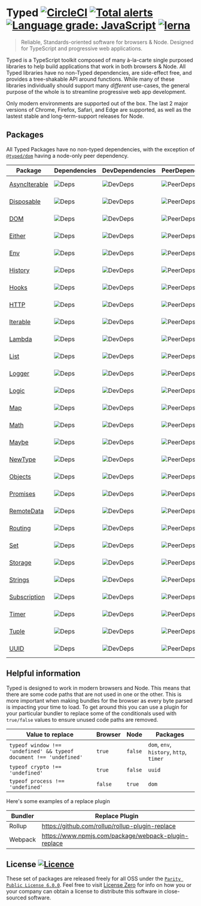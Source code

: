 # Typed [![CircleCI](https://circleci.com/gh/TylorS/typed-prelude/tree/master.svg?style=svg)](https://circleci.com/gh/TylorS/typed-prelude/tree/master) [![Total alerts](https://img.shields.io/lgtm/alerts/g/TylorS/typed-prelude.svg?logo=lgtm&logoWidth=18)](https://lgtm.com/projects/g/TylorS/typed-prelude/alerts/) [![Language grade: JavaScript](https://img.shields.io/lgtm/grade/javascript/g/TylorS/typed-prelude.svg?logo=lgtm&logoWidth=18)](https://lgtm.com/projects/g/TylorS/typed-prelude/context:javascript) [![lerna](https://img.shields.io/badge/maintained%20with-lerna-cc00ff.svg)](https://lerna.js.org/)


> Reliable, Standards-oriented software for browsers & Node. Designed for TypeScript and progressive web applications.

Typed is a TypeScript toolkit composed of many à-la-carte single purposed libraries to help build applications
that work in both browsers & Node. All Typed libraries have no non-Typed dependencies, are side-effect free, and provides 
a tree-shakable API around functions. While many of these libraries individually should support many *different* use-cases, 
the general purpose of the whole is to streamline progressive web app development.

Only modern environments are supported out of the box. The last 2 major versions of Chrome, Firefox, Safari, and Edge are 
supported, as well as the lastest stable and long-term-support releases for Node.

## Packages

All Typed Packages have no non-typed dependencies, with the exception of [`@typed/dom`](./packages/dom/readme.md) having a node-only peer dependency.

| Package | Dependencies | DevDependencies | PeerDependencies | Minified | Gzipped |
| ------- | ------------ | --------------- | ---------------- | -------- | ------- |
| [AsyncIterable](./packages/asynciterable/readme.md) | ![Deps](https://badgen.net/david/dep/TylorS/typed-prelude/packages/asynciterable) |![DevDeps](https://badgen.net/david/dev/TylorS/typed-prelude/packages/asynciterable) | ![PeerDeps](https://badgen.net/david/peer/TylorS/typed-prelude/packages/asynciterable) | ![Minified](https://badgen.net/bundlephobia/min/@typed/asynciterable) | ![MinZip](https://badgen.net/bundlephobia/minzip/@typed/asynciterable) |
| [Disposable](./packages/disposable/readme.md) | ![Deps](https://badgen.net/david/dep/TylorS/typed-prelude/packages/disposable) |![DevDeps](https://badgen.net/david/dev/TylorS/typed-prelude/packages/disposable) | ![PeerDeps](https://badgen.net/david/peer/TylorS/typed-prelude/packages/disposable) | ![Minified](https://badgen.net/bundlephobia/min/@typed/disposable) | ![MinZip](https://badgen.net/bundlephobia/minzip/@typed/disposable) |
| [DOM](./packages/dom/readme.md) | ![Deps](https://badgen.net/david/dep/TylorS/typed-prelude/packages/dom) |![DevDeps](https://badgen.net/david/dev/TylorS/typed-prelude/packages/dom) | ![PeerDeps](https://badgen.net/david/peer/TylorS/typed-prelude/packages/dom) | ![Minified](https://badgen.net/bundlephobia/min/@typed/dom) | ![MinZip](https://badgen.net/bundlephobia/minzip/@typed/dom) |
| [Either](./packages/either/readme.md) | ![Deps](https://badgen.net/david/dep/TylorS/typed-prelude/packages/either) |![DevDeps](https://badgen.net/david/dev/TylorS/typed-prelude/packages/either) | ![PeerDeps](https://badgen.net/david/peer/TylorS/typed-prelude/packages/either) | ![Minified](https://badgen.net/bundlephobia/min/@typed/either) | ![MinZip](https://badgen.net/bundlephobia/minzip/@typed/either) |
| [Env](./packages/env/readme.md) | ![Deps](https://badgen.net/david/dep/TylorS/typed-prelude/packages/env) |![DevDeps](https://badgen.net/david/dev/TylorS/typed-prelude/packages/env) | ![PeerDeps](https://badgen.net/david/peer/TylorS/typed-prelude/packages/env) | ![Minified](https://badgen.net/bundlephobia/min/@typed/env) | ![MinZip](https://badgen.net/bundlephobia/minzip/@typed/env) |
| [History](./packages/history/readme.md) | ![Deps](https://badgen.net/david/dep/TylorS/typed-prelude/packages/history) |![DevDeps](https://badgen.net/david/dev/TylorS/typed-prelude/packages/history) | ![PeerDeps](https://badgen.net/david/peer/TylorS/typed-prelude/packages/history) | ![Minified](https://badgen.net/bundlephobia/min/@typed/history) | ![MinZip](https://badgen.net/bundlephobia/minzip/@typed/history) |
| [Hooks](./packages/hooks/readme.md) | ![Deps](https://badgen.net/david/dep/TylorS/typed-prelude/packages/hooks) |![DevDeps](https://badgen.net/david/dev/TylorS/typed-prelude/packages/hooks) | ![PeerDeps](https://badgen.net/david/peer/TylorS/typed-prelude/packages/hooks) | ![Minified](https://badgen.net/bundlephobia/min/@typed/hooks) | ![MinZip](https://badgen.net/bundlephobia/minzip/@typed/hooks) |
| [HTTP](./packages/http/readme.md) | ![Deps](https://badgen.net/david/dep/TylorS/typed-prelude/packages/http) |![DevDeps](https://badgen.net/david/dev/TylorS/typed-prelude/packages/http) | ![PeerDeps](https://badgen.net/david/peer/TylorS/typed-prelude/packages/http) | ![Minified](https://badgen.net/bundlephobia/min/@typed/http) | ![MinZip](https://badgen.net/bundlephobia/minzip/@typed/http) |
| [Iterable](./packages/iterable/readme.md) | ![Deps](https://badgen.net/david/dep/TylorS/typed-prelude/packages/iterable) |![DevDeps](https://badgen.net/david/dev/TylorS/typed-prelude/packages/iterable) | ![PeerDeps](https://badgen.net/david/peer/TylorS/typed-prelude/packages/iterable) | ![Minified](https://badgen.net/bundlephobia/min/@typed/iterable) | ![MinZip](https://badgen.net/bundlephobia/minzip/@typed/iterable) |
| [Lambda](./packages/lambda/readme.md) | ![Deps](https://badgen.net/david/dep/TylorS/typed-prelude/packages/lambda) |![DevDeps](https://badgen.net/david/dev/TylorS/typed-prelude/packages/lambda) | ![PeerDeps](https://badgen.net/david/peer/TylorS/typed-prelude/packages/lambda) | ![Minified](https://badgen.net/bundlephobia/min/@typed/lambda) | ![MinZip](https://badgen.net/bundlephobia/minzip/@typed/lambda) |
| [List](./packages/list/readme.md) | ![Deps](https://badgen.net/david/dep/TylorS/typed-prelude/packages/list) |![DevDeps](https://badgen.net/david/dev/TylorS/typed-prelude/packages/list) | ![PeerDeps](https://badgen.net/david/peer/TylorS/typed-prelude/packages/list) | ![Minified](https://badgen.net/bundlephobia/min/@typed/list) | ![MinZip](https://badgen.net/bundlephobia/minzip/@typed/list) |
| [Logger](./packages/logger/readme.md) | ![Deps](https://badgen.net/david/dep/TylorS/typed-prelude/packages/logger) |![DevDeps](https://badgen.net/david/dev/TylorS/typed-prelude/packages/logger) | ![PeerDeps](https://badgen.net/david/peer/TylorS/typed-prelude/packages/logger) | ![Minified](https://badgen.net/bundlephobia/min/@typed/logger) | ![MinZip](https://badgen.net/bundlephobia/minzip/@typed/logger) |
| [Logic](./packages/logic/readme.md) | ![Deps](https://badgen.net/david/dep/TylorS/typed-prelude/packages/logic) |![DevDeps](https://badgen.net/david/dev/TylorS/typed-prelude/packages/logic) | ![PeerDeps](https://badgen.net/david/peer/TylorS/typed-prelude/packages/logic) | ![Minified](https://badgen.net/bundlephobia/min/@typed/logic) | ![MinZip](https://badgen.net/bundlephobia/minzip/@typed/logic) |
| [Map](./packages/map/readme.md) | ![Deps](https://badgen.net/david/dep/TylorS/typed-prelude/packages/map) |![DevDeps](https://badgen.net/david/dev/TylorS/typed-prelude/packages/map) | ![PeerDeps](https://badgen.net/david/peer/TylorS/typed-prelude/packages/map) | ![Minified](https://badgen.net/bundlephobia/min/@typed/map) | ![MinZip](https://badgen.net/bundlephobia/minzip/@typed/map) |
| [Math](./packages/math/readme.md) | ![Deps](https://badgen.net/david/dep/TylorS/typed-prelude/packages/math) |![DevDeps](https://badgen.net/david/dev/TylorS/typed-prelude/packages/math) | ![PeerDeps](https://badgen.net/david/peer/TylorS/typed-prelude/packages/math) | ![Minified](https://badgen.net/bundlephobia/min/@typed/math) | ![MinZip](https://badgen.net/bundlephobia/minzip/@typed/math) |
| [Maybe](./packages/maybe/readme.md) | ![Deps](https://badgen.net/david/dep/TylorS/typed-prelude/packages/maybe) |![DevDeps](https://badgen.net/david/dev/TylorS/typed-prelude/packages/maybe) | ![PeerDeps](https://badgen.net/david/peer/TylorS/typed-prelude/packages/maybe) | ![Minified](https://badgen.net/bundlephobia/min/@typed/maybe) | ![MinZip](https://badgen.net/bundlephobia/minzip/@typed/maybe) |
| [NewType](./packages/new-type/readme.md) | ![Deps](https://badgen.net/david/dep/TylorS/typed-prelude/packages/new-type) |![DevDeps](https://badgen.net/david/dev/TylorS/typed-prelude/packages/new-type) | ![PeerDeps](https://badgen.net/david/peer/TylorS/typed-prelude/packages/new-type) | ![Minified](https://badgen.net/bundlephobia/min/@typed/new-type) | ![MinZip](https://badgen.net/bundlephobia/minzip/@typed/new-type) |
| [Objects](./packages/objects/readme.md) | ![Deps](https://badgen.net/david/dep/TylorS/typed-prelude/packages/objects) |![DevDeps](https://badgen.net/david/dev/TylorS/typed-prelude/packages/objects) | ![PeerDeps](https://badgen.net/david/peer/TylorS/typed-prelude/packages/objects) | ![Minified](https://badgen.net/bundlephobia/min/@typed/objects) | ![MinZip](https://badgen.net/bundlephobia/minzip/@typed/objects) |
| [Promises](./packages/promises/readme.md) | ![Deps](https://badgen.net/david/dep/TylorS/typed-prelude/packages/promises) |![DevDeps](https://badgen.net/david/dev/TylorS/typed-prelude/packages/promises) | ![PeerDeps](https://badgen.net/david/peer/TylorS/typed-prelude/packages/promises) | ![Minified](https://badgen.net/bundlephobia/min/@typed/promises) | ![MinZip](https://badgen.net/bundlephobia/minzip/@typed/promises) |
| [RemoteData](./packages/remote-data/readme.md) | ![Deps](https://badgen.net/david/dep/TylorS/typed-prelude/packages/remote-data) |![DevDeps](https://badgen.net/david/dev/TylorS/typed-prelude/packages/remote-data) | ![PeerDeps](https://badgen.net/david/peer/TylorS/typed-prelude/packages/remote-data) | ![Minified](https://badgen.net/bundlephobia/min/@typed/remote-data) | ![MinZip](https://badgen.net/bundlephobia/minzip/@typed/remote-data) |
| [Routing](./packages/routing/readme.md) | ![Deps](https://badgen.net/david/dep/TylorS/typed-prelude/packages/routing) |![DevDeps](https://badgen.net/david/dev/TylorS/typed-prelude/packages/routing) | ![PeerDeps](https://badgen.net/david/peer/TylorS/typed-prelude/packages/routing) | ![Minified](https://badgen.net/bundlephobia/min/@typed/routing) | ![MinZip](https://badgen.net/bundlephobia/minzip/@typed/routing) |
| [Set](./packages/set/readme.md) | ![Deps](https://badgen.net/david/dep/TylorS/typed-prelude/packages/set) |![DevDeps](https://badgen.net/david/dev/TylorS/typed-prelude/packages/set) | ![PeerDeps](https://badgen.net/david/peer/TylorS/typed-prelude/packages/set) | ![Minified](https://badgen.net/bundlephobia/min/@typed/set) | ![MinZip](https://badgen.net/bundlephobia/minzip/@typed/set) |
| [Storage](./packages/storage/readme.md) | ![Deps](https://badgen.net/david/dep/TylorS/typed-prelude/packages/storage) |![DevDeps](https://badgen.net/david/dev/TylorS/typed-prelude/packages/storage) | ![PeerDeps](https://badgen.net/david/peer/TylorS/typed-prelude/packages/storage) | ![Minified](https://badgen.net/bundlephobia/min/@typed/storage) | ![MinZip](https://badgen.net/bundlephobia/minzip/@typed/storage) |
| [Strings](./packages/strings/readme.md) | ![Deps](https://badgen.net/david/dep/TylorS/typed-prelude/packages/strings) |![DevDeps](https://badgen.net/david/dev/TylorS/typed-prelude/packages/strings) | ![PeerDeps](https://badgen.net/david/peer/TylorS/typed-prelude/packages/strings) | ![Minified](https://badgen.net/bundlephobia/min/@typed/strings) | ![MinZip](https://badgen.net/bundlephobia/minzip/@typed/strings) |
| [Subscription](./packages/subscription/readme.md) | ![Deps](https://badgen.net/david/dep/TylorS/typed-prelude/packages/subscription) |![DevDeps](https://badgen.net/david/dev/TylorS/typed-prelude/packages/subscription) | ![PeerDeps](https://badgen.net/david/peer/TylorS/typed-prelude/packages/subscription) | ![Minified](https://badgen.net/bundlephobia/min/@typed/subscription) | ![MinZip](https://badgen.net/bundlephobia/minzip/@typed/subscription) |
| [Timer](./packages/timer/readme.md) | ![Deps](https://badgen.net/david/dep/TylorS/typed-prelude/packages/timer) |![DevDeps](https://badgen.net/david/dev/TylorS/typed-prelude/packages/timer) | ![PeerDeps](https://badgen.net/david/peer/TylorS/typed-prelude/packages/timer) | ![Minified](https://badgen.net/bundlephobia/min/@typed/timer) | ![MinZip](https://badgen.net/bundlephobia/minzip/@typed/timer) |
| [Tuple](./packages/tuple/readme.md) | ![Deps](https://badgen.net/david/dep/TylorS/typed-prelude/packages/tuple) |![DevDeps](https://badgen.net/david/dev/TylorS/typed-prelude/packages/tuple) | ![PeerDeps](https://badgen.net/david/peer/TylorS/typed-prelude/packages/tuple) | ![Minified](https://badgen.net/bundlephobia/min/@typed/tuple) | ![MinZip](https://badgen.net/bundlephobia/minzip/@typed/tuple) |
| [UUID](./packages/uuid/readme.md) | ![Deps](https://badgen.net/david/dep/TylorS/typed-prelude/packages/uuid) |![DevDeps](https://badgen.net/david/dev/TylorS/typed-prelude/packages/uuid) | ![PeerDeps](https://badgen.net/david/peer/TylorS/typed-prelude/packages/uuid) | ![Minified](https://badgen.net/bundlephobia/min/@typed/uuid) | ![MinZip](https://badgen.net/bundlephobia/minzip/@typed/uuid) |


## Helpful information

Typed is designed to work in modern browsers and Node. This means that there are some code paths that are not used in one or the other. This is more important when making bundles for the browser as every byte parsed is impacting your time to load. To get around this you can use a plugin for your particular bundler to replace some of the conditionals used with `true/false` values to ensure unused code paths are removed.

| Value to replace | Browser | Node | Packages |
| ----------- | ------------------- | ---------------- | -------- |
| `typeof window !== 'undefined' && typeof document !== 'undefined'` | `true` | `false` | `dom`, `env`, `history`, `http`, `timer` |
| `typeof crypto !== 'undefined'` | `true` | `false` | `uuid` |
| `typeof process !== 'undefined'` | `false` | `true` | `dom` |

Here's some examples of a replace plugin

| Bundler | Replace Plugin |
| ------- | -------------- |
| Rollup | https://github.com/rollup/rollup-plugin-replace |
| Webpack | https://www.npmjs.com/package/webpack-plugin-replace |


## License [![Licence](https://licensezero.com/ids/52afd698-c5c7-4034-b229-ef1243d4caeb/badge.svg)](https://licensezero.com/ids/52afd698-c5c7-4034-b229-ef1243d4caeb/)

These set of packages are released freely for all OSS under the [`Parity Public License 6.0.0`](./LICENSE). Feel free to visit [License Zero](https://licensezero.com/ids/52afd698-c5c7-4034-b229-ef1243d4caeb) for info on how you or your company can obtain a license to distribute this software in close-sourced software.
